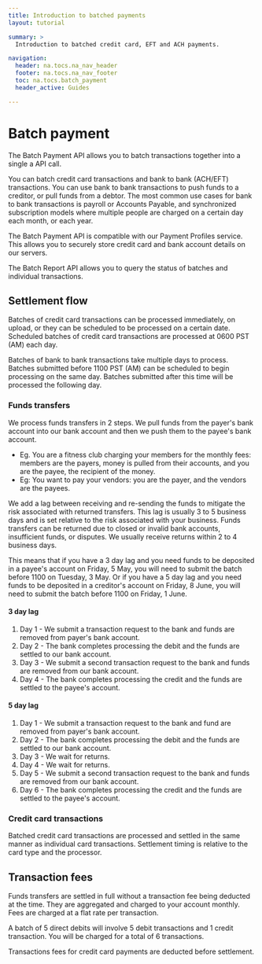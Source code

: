 ```yaml
---
title: Introduction to batched payments
layout: tutorial

summary: >
  Introduction to batched credit card, EFT and ACH payments.

navigation:
  header: na.tocs.na_nav_header
  footer: na.tocs.na_nav_footer
  toc: na.tocs.batch_payment
  header_active: Guides

---
```


# Batch payment

The Batch Payment API allows you to batch transactions together into a single a API call.

You can batch credit card transactions and bank to bank (ACH/EFT) transactions. You can use bank to bank transactions to push funds to a creditor, or pull funds from a debtor. The most common use cases for bank to bank transactions is payroll or Accounts Payable, and synchronized subscription models where multiple people are charged on a certain day each month, or each year.

The Batch Payment API is compatible with our Payment Profiles service. This allows you to securely store credit card and bank account details on our servers.

The Batch Report API allows you to query the status of batches and individual transactions.


## Settlement flow

Batches of credit card transactions can be processed immediately, on upload, or they can be scheduled to be processed on a certain date. Scheduled batches of credit card transactions are processed at 0600 PST (AM) each day.

Batches of bank to bank transactions take multiple days to process. Batches submitted before 1100 PST (AM) can be scheduled to begin processing on the same day. Batches submitted after this time will be processed the following day.

### Funds transfers

We process funds transfers in 2 steps. We pull funds from the payer's bank account into our bank account and then we push them to the payee's bank account.

- Eg. You are a fitness club charging your members for the monthly fees: members are the payers, money is pulled from their accounts, and you are the payee, the recipient of the money.
- Eg: You want to pay your vendors: you are the payer, and the vendors are the payees.

We add a lag between receiving and re-sending the funds to mitigate the risk associated with returned transfers. This lag is usually 3 to 5 business days and is set relative to the risk associated with your business. Funds transfers can be returned due to closed or invalid bank accounts, insufficient funds, or disputes. We usually receive returns within 2 to 4 business days.

This means that if you have a 3 day lag and you need funds to be deposited in a payee's account on Friday, 5 May, you will need to submit the batch before 1100 on Tuesday, 3 May. Or if you have a 5 day lag and you need funds to be deposited in a creditor's account on Friday, 8 June, you will need to submit the batch before 1100 on Friday, 1 June.

#### 3 day lag
1. Day 1 - We submit a transaction request to the bank and funds are removed from payer's bank account.
1. Day 2 - The bank completes processing the debit and the funds are settled to our bank account.
1. Day 3 - We submit a second transaction request to the bank and funds are removed from our bank account.
1. Day 4 - The bank completes processing the credit and the funds are settled to the payee's account.

#### 5 day lag
1. Day 1 - We submit a transaction request to the bank and fund are removed from payer's bank account.
1. Day 2 - The bank completes processing the debit and the funds are settled to our bank account.
1. Day 3 - We wait for returns.
1. Day 4 - We wait for returns.
1. Day 5 - We submit a second transaction request to the bank and funds are removed from our bank account.
1. Day 6 - The bank completes processing the credit and the funds are settled to the payee's account.

###  Credit card transactions

Batched credit card transactions are processed and settled in the same manner as individual card transactions. Settlement timing is relative to the card type and the processor.

## Transaction fees

Funds transfers are settled in full without a transaction fee being deducted at the time. They are aggregated and charged to your account monthly. Fees are charged at a flat rate per transaction.

A batch of 5 direct debits will involve 5 debit transactions and 1 credit transaction. You will be charged for a total of 6 transactions.

Transactions fees for credit card payments are deducted before settlement.
